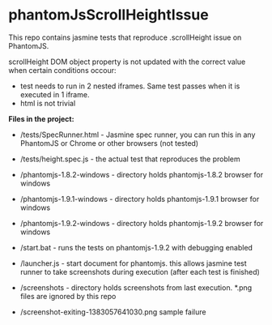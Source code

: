 phantomJsScrollHeightIssue
==========================

This repo contains jasmine tests that reproduce .scrollHeight issue on PhantomJS.

scrollHeight DOM object property is not updated with the correct value when certain conditions occour:
* test needs to run in 2 nested iframes. Same test passes when it is executed in 1 iframe.
* html is not trivial

__Files in the project:__

* /tests/SpecRunner.html - Jasmine spec runner, you can run this in any PhantomJS or Chrome or other browsers (not tested)
* /tests/height.spec.js - the actual test that reproduces the problem

* /phantomjs-1.8.2-windows - directory holds phantomjs-1.8.2 browser for windows
* /phantomjs-1.9.1-windows - directory holds phantomjs-1.9.1 browser for windows
* /phantomjs-1.9.2-windows - directory holds phantomjs-1.9.2 browser for windows

* /start.bat - runs the tests on phantomjs-1.9.2 with debugging enabled
* /launcher.js - start document for phantomjs. this allows jasmine test runner to take screenshots during execution (after each test is finished)
* /screenshots - directory holds screenshots from last execution. *.png files are ignored by this repo

* /screenshot-exiting-1383057641030.png sample failure
